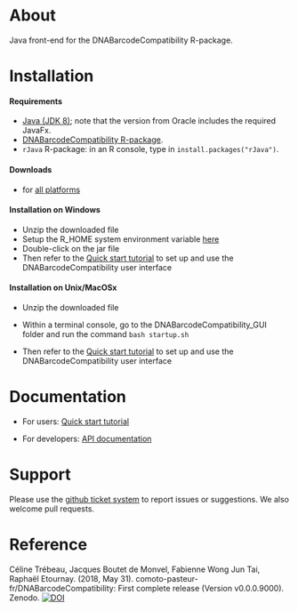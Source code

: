 About
=================

Java front-end for the DNABarcodeCompatibility R-package.


Installation 
================

#### Requirements

* [Java (JDK 8)](http://www.oracle.com/technetwork/java/javase/downloads/jdk8-downloads-2133151.html); note that the version from Oracle includes the required JavaFx.
* [DNABarcodeCompatibility R-package](https://github.com/comoto-pasteur-fr/DNABarcodeCompatibility#installation).
* `rJava` R-package: in an R console, type in `install.packages("rJava")`. 


#### Downloads 

* for [all platforms](https://www.dropbox.com/s/btkw1o8ma9ao41c/DNABarcodeCompatibility_GUI.zip?dl=0)

#### Installation on Windows 

* Unzip the downloaded file
* Setup the R_HOME system environment variable [here](https://comoto-pasteur-fr.github.io/DNABarcodeCompatibility_GUI/installation/windows/set_RHOME.html)
* Double-click on the jar file 
* Then refer to the [Quick start tutorial](https://comoto-pasteur-fr.github.io/DNABarcodeCompatibility_GUI/quickstart_tutorial/quickStartTutorial.pdf) to set up and use the DNABarcodeCompatibility user interface

#### Installation on Unix/MacOSx

* Unzip the downloaded file
* Within a terminal console, go to the DNABarcodeCompatibility_GUI folder and run the command `bash startup.sh`

* Then refer to the [Quick start tutorial](https://comoto-pasteur-fr.github.io/DNABarcodeCompatibility_GUI/quickstart_tutorial/quickStartTutorial.pdf) to set up and use the DNABarcodeCompatibility user interface

Documentation
================

* For users: [Quick start tutorial](https://comoto-pasteur-fr.github.io/DNABarcodeCompatibility_GUI/quickstart_tutorial/quickStartTutorial.pdf)

* For developers: [API documentation](https://comoto-pasteur-fr.github.io/DNABarcodeCompatibility_GUI/)


Support
=========

Please use the [github ticket system](https://github.com/comoto-pasteur-fr/DNABarcodeCompatibility_GUI/issues) to report issues or suggestions. 
We also welcome pull requests.



Reference
==========

Céline Trébeau, Jacques Boutet de Monvel, Fabienne Wong Jun Tai, Raphaël Etournay. (2018, May 31). comoto-pasteur-fr/DNABarcodeCompatibility: First complete release (Version v0.0.0.9000). Zenodo. [![DOI](https://zenodo.org/badge/DOI/10.5281/zenodo.1256863.svg)](https://doi.org/10.5281/zenodo.1256863)


